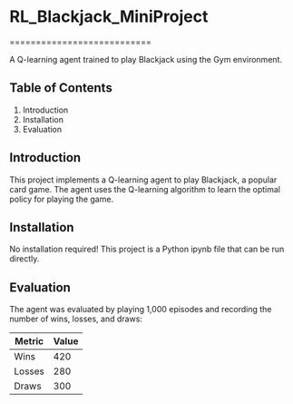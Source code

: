# RL_Blackjack_MiniProject
===========================

A Q-learning agent trained to play Blackjack using the Gym environment.

**Table of Contents**
--------------------

1. Introduction
2. Installation
3. Evaluation

**Introduction**
--------------

This project implements a Q-learning agent to play Blackjack, a popular card game. The agent uses the Q-learning algorithm to learn the optimal policy for playing the game.

**Installation**
--------------

No installation required! This project is a Python ipynb file that can be run directly.

**Evaluation**
------------

The agent was evaluated by playing 1,000 episodes and recording the number of wins, losses, and draws:

| Metric | Value |
| --- | --- |
| Wins | 420 |
| Losses | 280 |
| Draws | 300 |
